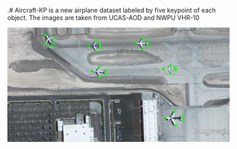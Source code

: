 .# Aircraft-KP is a new airplane dataset labeled by five keypoint of each object. The images are taken from UCAS-AOD and NWPU VHR-10


![Image text](https://github.com/Ucas-HaoranWei/Aircraft-KP/blob/master/show.jpg)
